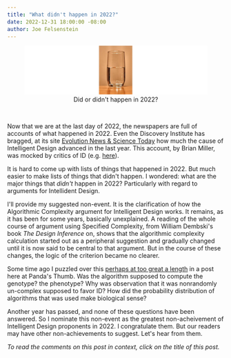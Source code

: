 ```yaml
---
title: "What didn't happen in 2022?"
date: 2022-12-31 18:00:00 -08:00
author: Joe Felsenstein
---
```


<figure><img src="/uploads/2022/GlassHalfFull.jpg" alt=Image of glass-half-full /><figcaption><div align="center">Did or didn't happen in 2022?</div></figcaption></figure>

<p>&nbsp;</p>

Now that we are at the last day of 2022, the newspapers are full of accounts of what happened in 2022.  Even the Discovery Institute has bragged, at its site [Evolution News &amp; Science Today](https://evolutionnews.org/2022/12/the-year-in-review-intelligent-design-grows-in-influence-and-depth/)
how much the cause of Intelligent Design advanced in the last year.  This account, by Brian Miller, was mocked by critics of ID (e.g. [here](https://freethoughtblogs.com/pharyngula/2022/12/30/the-enduring-futility-of-intelligent-design-creationism/)).

It is hard to come up with lists of things that happened in 2022.  But much easier to make lists of things that didn't happen.  I wondered: what are the major things 
that _didn't_ happen in 2022?  Particularly with regard to arguments for Intellident Design.

I'll provide my suggested non-event.   It is the clarification of how the Algorithmic Complexity argument for Intelligent Design works.  It remains, as it has been 
for some years, basically unexplained.  A reading of the whole course of argument using Specified Complexity, from William Dembski's book _The Design Inference_ on, 
shows that the algorithmic complexity calculation started out as a peripheral suggestion and gradually changed until it is now said to be central to that 
argument.  But in the course of these changes, the logic of the criterion became no clearer.

Some time ago I puzzled over this [perhaps at too great a length](https://pandasthumb.org/archives/2019/12/Is-Algorithmic-Specified-Complexity-Useless-for-Analyzing-Evolution.html) in a post here at Panda's Thumb.  Was the algorithm supposed to compute the genotype?  the phenotype? 
Why was observation that it was nonrandomly un-complex supposed to favor ID?  How did the probability distribution of algorithms that was used make biological sense? 

Another year has passed, and none of these questions have been answered.  So I nominate this non-event as the greatest non-acheivement of Intelligent Design proponents 
in 2022.  I congratulate them.  But our readers may have other non-achievements to suggest.  Let's hear from them.

_To read the comments on this post in context, click on the title of this post._
